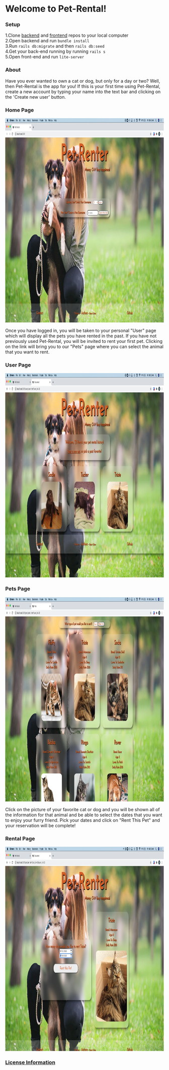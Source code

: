 # Welcome to Pet-Rental!
### Setup
1.Clone [backend](https://github.com/TJBachorz/Pet-Rental-back-end) and [frontend](https://github.com/boyloe/Pet-rental-front-end) repos to your local computer<br>
2.Open backend and run `bundle install`<br>
3.Run `rails db:migrate` and then `rails db:seed`<br>
4.Get your back-end running by running `rails s`<br>
5.Open front-end and run `lite-server`<br>


### About
Have you ever wanted to own a cat or dog, but only for a day or two? Well, then Pet-Rental is the app for you!
If this is your first time using Pet-Rental, create a new account by typing your name into the text bar and clicking on the 'Create new user' button.

### Home Page
<img src="./img/CreateUser.png" width="1035" height ="649">

Once you have logged in, you will be taken to your personal "User" page which will display all the pets you have rented in the past. If you have not previously
used Pet-Rental, you will be invited to rent your first pet. Clicking on the link will bring you to our "Pets" page where you can select the animal that you want to rent. 

### User Page
<img src="./img/UserPage.png" width="1035" height ="649"/>

### Pets Page
<img src="./img/Pets.png" width="1035" height ="649"/>

Click on the picture of your favorite cat or dog and you will be shown all of the information for that animal and be able to select the dates that you want to enjoy your furry friend. Pick your dates and click on "Rent This Pet" and your reservation will be complete!
### Rental Page
<img src="./img/Rental.png" width="1035" height ="649"/>



### [License Information](https://www.termsfeed.com/live/31cbacda-3fe3-4b0c-adf3-c6ca250f4744)
